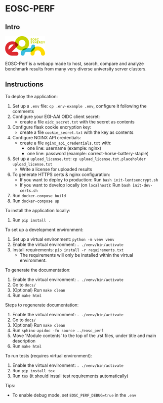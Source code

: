 # EOSC-PERF

## Intro
![](docs/source/eosc%20synergy%20logo.png)

EOSC-Perf is a webapp made to host, search, compare and analyze benchmark results from many very diverse university server clusters.

## Instructions

To deploy the application:
1. Set up a `.env` file: `cp .env-example .env`, configure it following the comments
1. Configure your EGI-AAI OIDC client secret:
   * create a file `oidc_secret.txt` with the secret as contents
1. Configure flask cookie encryption key:
   * create a file `cookie_secret.txt` with the key as contents
1. Configure NGINX API credentials:
   * create a file `nginx_api_credentials.txt` with:
     * one line: username (example: nginx)
     * one line: password (example: correct-horse-battery-staple)
1. Set up a `upload_license.txt`: `cp upload_license.txt.placeholder upload_license.txt`
   * Write a license for uploaded results
1. To generate HTTPS certs & nginx configuration:
   * If you want to deploy to production: Run `bash init-lentsencrypt.sh`
   * If you want to develop locally (on `localhost`): Run `bash init-dev-certs.sh`
1. Run `docker-compose build`
1. Run `docker-compose up`

To install the application locally:
1. Run `pip install .`

To set up a development environment:
1. Set up a virtual environment: `python -m venv venv`
1. Enable the virtual environment: `. ./venv/bin/activate`
1. Install requirements: `pip install -r requirements.txt`
    * The requirements will only be installed within the virtual environment.

To generate the documentation:
1. Enable the virtual environment: `. ./venv/bin/activate`
1. Go to `docs/`
1. (Optional) Run `make clean`
1. Run `make html`

Steps to regenerate documentation:
1. Enable the virtual environment: `. ./venv/bin/activate`
1. Go to `docs/`
1. (Optional) Run `make clean`
1. Run `sphinx-apidoc -fo source ../eosc_perf`
1. Move 'Module contents' to the top of the .rst files, under title and main description   
1. Run `make html`

To run tests (requires virtual environment):
1. Enable the virtual environment: `. ./venv/bin/activate`
1. Run `pip install tox`
1. Run `tox` (it should install test requirements automatically)

Tips:
- To enable debug mode, set `EOSC_PERF_DEBUG=true` in the `.env`

